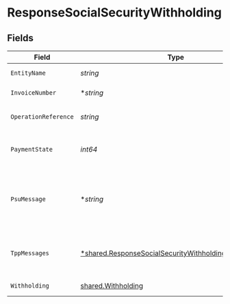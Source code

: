 # ResponseSocialSecurityWithholding


## Fields

| Field                                                                                                                              | Type                                                                                                                               | Required                                                                                                                           | Description                                                                                                                        | Example                                                                                                                            |
| ---------------------------------------------------------------------------------------------------------------------------------- | ---------------------------------------------------------------------------------------------------------------------------------- | ---------------------------------------------------------------------------------------------------------------------------------- | ---------------------------------------------------------------------------------------------------------------------------------- | ---------------------------------------------------------------------------------------------------------------------------------- |
| `EntityName`                                                                                                                       | *string*                                                                                                                           | :heavy_check_mark:                                                                                                                 | Nombre de la entidad                                                                                                               | company-name                                                                                                                       |
| `InvoiceNumber`                                                                                                                    | **string*                                                                                                                          | :heavy_minus_sign:                                                                                                                 | Número de factura                                                                                                                  | 1234                                                                                                                               |
| `OperationReference`                                                                                                               | *string*                                                                                                                           | :heavy_check_mark:                                                                                                                 | Identificador único de la operación                                                                                                | company-name                                                                                                                       |
| `PaymentState`                                                                                                                     | *int64*                                                                                                                            | :heavy_check_mark:                                                                                                                 | Estado en el que se encuentra el pago                                                                                              | 1                                                                                                                                  |
| `PsuMessage`                                                                                                                       | **string*                                                                                                                          | :heavy_minus_sign:                                                                                                                 | Texto enviado al TPP a través del HUB para ser mostrado al PSU.                                                                    | Mensaje de ejemplo                                                                                                                 |
| `TppMessages`                                                                                                                      | [*shared.ResponseSocialSecurityWithholdingTppMessages](../../../pkg/models/shared/responsesocialsecuritywithholdingtppmessages.md) | :heavy_minus_sign:                                                                                                                 | Mensaje para el TPP enviado a través del HUB.                                                                                      |                                                                                                                                    |
| `Withholding`                                                                                                                      | [shared.Withholding](../../../pkg/models/shared/withholding.md)                                                                    | :heavy_check_mark:                                                                                                                 | Importe a pagar                                                                                                                    |                                                                                                                                    |